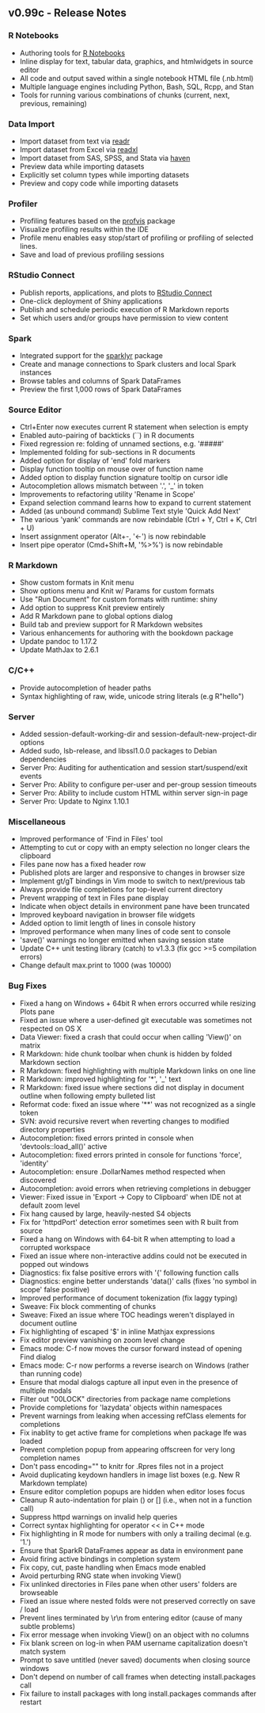 ## v0.99c - Release Notes

### R Notebooks

* Authoring tools for [R Notebooks](http://rmarkdown.rstudio.com/r_notebooks.html)
* Inline display for text, tabular data, graphics, and htmlwidgets in source editor
* All code and output saved within a single notebook HTML file (.nb.html)
* Multiple language engines including Python, Bash, SQL, Rcpp, and Stan
* Tools for running various combinations of chunks (current, next, previous, remaining)

### Data Import

* Import dataset from text via [readr](https://github.com/hadley/readr)
* Import dataset from Excel via [readxl](https://github.com/hadley/readxl)
* Import dataset from SAS, SPSS, and Stata via [haven](https://github.com/hadley/haven)
* Preview data while importing datasets
* Explicitly set column types while importing datasets
* Preview and copy code while importing datasets

### Profiler

* Profiling features based on the [profvis](https://github.com/rstudio/profvis) package
* Visualize profiling results within the IDE
* Profile menu enables easy stop/start of profiling or profiling of selected lines.
* Save and load of previous profiling sessions

### RStudio Connect

* Publish reports, applications, and plots to [RStudio Connect](https://www.rstudio.com/products/connect/)
* One-click deployment of Shiny applications
* Publish and schedule periodic execution of R Markdown reports 
* Set which users and/or groups have permission to view content

### Spark 

* Integrated support for the [sparklyr](http://spark.rstudio.com) package
* Create and manage connections to Spark clusters and local Spark instances
* Browse tables and columns of Spark DataFrames
* Preview the first 1,000 rows of Spark DataFrames

### Source Editor

* Ctrl+Enter now executes current R statement when selection is empty
* Enabled auto-pairing of backticks (\`\`) in R documents
* Fixed regression re: folding of unnamed sections, e.g. '#####'
* Implemented folding for sub-sections in R documents
* Added option for display of 'end' fold markers
* Display function tooltip on mouse over of function name
* Added option to display function signature tooltip on cursor idle
* Autocompletion allows mismatch between '.', '\_' in token
* Improvements to refactoring utility 'Rename in Scope'
* Expand selection command learns how to expand to current statement
* Added (as unbound command) Sublime Text style 'Quick Add Next'
* The various 'yank' commands are now rebindable (Ctrl + Y, Ctrl + K, Ctrl + U)
* Insert assignment operator (Alt+-, '<-') is now rebindable
* Insert pipe operator (Cmd+Shift+M, '%>%') is now rebindable

### R Markdown

* Show custom formats in Knit menu
* Show options menu and Knit w/ Params for custom formats
* Use "Run Document" for custom formats with runtime: shiny
* Add option to suppress Knit preview entirely
* Add R Markdown pane to global options dialog
* Build tab and preview support for R Markdown websites
* Various enhancements for authoring with the bookdown package
* Update pandoc to 1.17.2
* Update MathJax to 2.6.1

### C/C++

* Provide autocompletion of header paths
* Syntax highlighting of raw, wide, unicode string literals (e.g R"hello")

### Server

* Added session-default-working-dir and session-default-new-project-dir options 
* Added sudo, lsb-release, and libssl1.0.0 packages to Debian dependencies
* Server Pro: Auditing for authentication and session start/suspend/exit events
* Server Pro: Ability to configure per-user and per-group session timeouts
* Server Pro: Ability to include custom HTML within server sign-in page
* Server Pro: Update to Nginx 1.10.1

### Miscellaneous

* Improved performance of 'Find in Files' tool
* Attempting to cut or copy with an empty selection no longer clears the clipboard
* Files pane now has a fixed header row
* Published plots are larger and responsive to changes in browser size
* Implement gt/gT bindings in Vim mode to switch to next/previous tab
* Always provide file completions for top-level current directory
* Prevent wrapping of text in Files pane display
* Indicate when object details in environment pane have been truncated
* Improved keyboard navigation in browser file widgets
* Added option to limit length of lines in console history
* Improved performance when many lines of code sent to console
* 'save()' warnings no longer emitted when saving session state
* Update C++ unit testing library (catch) to v1.3.3 (fix gcc >=5 compilation errors)
* Change default max.print to 1000 (was 10000)

### Bug Fixes

* Fixed a hang on Windows + 64bit R when errors occurred while resizing Plots pane
* Fixed an issue where a user-defined git executable was sometimes not respected on OS X
* Data Viewer: fixed a crash that could occur when calling 'View()' on matrix
* R Markdown: hide chunk toolbar when chunk is hidden by folded Markdown section
* R Markdown: fixed highlighting with multiple Markdown links on one line
* R Markdown: improved highlighting for '\*', '\_' text
* R Markdown: fixed issue where sections did not display in document outline when following empty bulleted list
* Reformat code: fixed an issue where '\*\*' was not recognized as a single token
* SVN: avoid recursive revert when reverting changes to modified directory properties
* Autocompletion: fixed errors printed in console when 'devtools::load_all()' active
* Autocompletion: fixed errors printed in console for functions 'force', 'identity'
* Autocompletion: ensure .DollarNames method respected when discovered
* Autocompletion: avoid errors when retrieving completions in debugger
* Viewer: Fixed issue in 'Export -> Copy to Clipboard' when IDE not at default zoom level
* Fix hang caused by large, heavily-nested S4 objects
* Fix for 'httpdPort' detection error sometimes seen with R built from source
* Fixed a hang on Windows with 64-bit R when attempting to load a corrupted workspace
* Fixed an issue where non-interactive addins could not be executed in popped out windows
* Diagnostics: fix false positive errors with '{' following function calls
* Diagnostics: engine better understands 'data()' calls (fixes 'no symbol in scope' false positive)
* Improved performance of document tokenization (fix laggy typing)
* Sweave: Fix block commenting of chunks
* Sweave: Fixed an issue where TOC headings weren't displayed in document outline
* Fix highlighting of escaped '$' in inline Mathjax expressions
* Fix editor preview vanishing on zoom level change
* Emacs mode: C-f now moves the cursor forward instead of opening Find dialog
* Emacs mode: C-r now performs a reverse isearch on Windows (rather than running code)
* Ensure that modal dialogs capture all input even in the presence of multiple modals
* Filter out "00LOCK" directories from package name completions
* Provide completions for 'lazydata' objects within namespaces
* Prevent warnings from leaking when accessing refClass elements for completions
* Fix inablity to get active frame for completions when package lfe was loaded
* Prevent completion popup from appearing offscreen for very long completion names
* Don't pass encoding="" to knitr for .Rpres files not in a project
* Avoid duplicating keydown handlers in image list boxes (e.g. New R Markdown template)
* Ensure editor completion popups are hidden when editor loses focus
* Cleanup R auto-indentation for plain () or [] (i.e., when not in a function call)
* Suppress httpd warnings on invalid help queries 
* Correct syntax highlighting for operator << in C++ mode
* Fix highlighting in R mode for numbers with only a trailing decimal (e.g. '1.')
* Ensure that SparkR DataFrames appear as data in environment pane
* Avoid firing active bindings in completion system
* Fix copy, cut, paste handling when Emacs mode enabled
* Avoid perturbing RNG state when invoking View()
* Fix unlinked directories in Files pane when other users' folders are browseable
* Fixed an issue where nested folds were not preserved correctly on save / load
* Prevent lines terminated by \r\n from entering editor (cause of many subtle problems)
* Fix error message when invoking View() on an object with no columns
* Fix blank screen on log-in when PAM username capitalization doesn't match system
* Prompt to save untitled (never saved) documents when closing source windows
* Don't depend on number of call frames when detecting install.packages call
* Fix failure to install packages with long install.packages commands after restart



